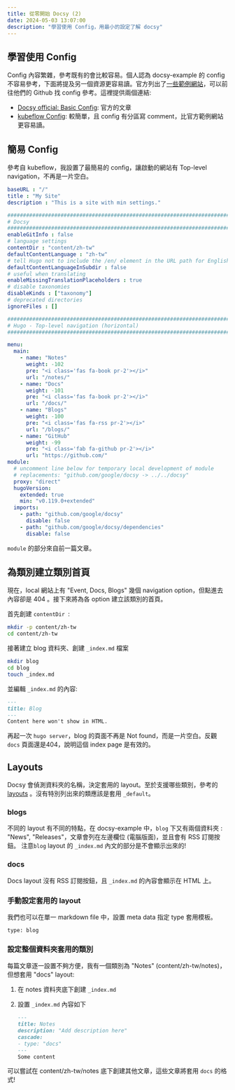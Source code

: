 ```yaml
---
title: 從零開始 Docsy (2)
date: 2024-05-03 13:07:00
description: "學習使用 Config，用最小的設定了解 docsy"
---
```


## 學習使用 Config

Config 內容繁雜，參考既有的會比較容易。個人認為 docsy-example 的 config 不容易參考，下面將提及另一個資源更容易讀。官方列出了[一些範例網站](https://www.docsy.dev/docs/examples/)，可以前往他們的 Github 找 config 參考。這裡提供兩個連結: 
- [Docsy official: Basic Config](https://www.docsy.dev/docs/get-started/basic-configuration/): 官方的文章
- [kubeflow Config](https://github.com/kubeflow/website/blob/master/config.toml): 較簡單，且 config 有分區寫 comment，比官方範例網站更容易讀。

## 簡易 Config
參考自 kubeflow，我設置了最簡易的 config，讓啟動的網站有 Top-level navigation，不再是一片空白。

```yaml
baseURL : "/"
title : "My Site"
description : "This is a site with min settings."

###############################################################################
# Docsy
###############################################################################
enableGitInfo : false
# language settings
contentDir : "content/zh-tw"
defaultContentLanguage : "zh-tw"
# tell Hugo not to include the /en/ element in the URL path for English docs
defaultContentLanguageInSubdir : false
# useful when translating
enableMissingTranslationPlaceholders : true
# disable taxonomies
disableKinds : ["taxonomy"]
# deprecated directories
ignoreFiles : []

###############################################################################
# Hugo - Top-level navigation (horizontal)
###############################################################################

menu:
  main:
    - name: "Notes"
      weight: -102
      pre: "<i class='fas fa-book pr-2'></i>"
      url: "/notes/"
    - name: "Docs"
      weight: -101
      pre: "<i class='fas fa-book pr-2'></i>"
      url: "/docs/"
    - name: "Blogs"
      weight: -100
      pre: "<i class='fas fa-rss pr-2'></i>"
      url: "/blogs/"
    - name: "GitHub"
      weight: -99
      pre: "<i class='fab fa-github pr-2'></i>"
      url: "https://github.com/"
module:
  # uncomment line below for temporary local development of module
  # replacements: "github.com/google/docsy -> ../../docsy"
  proxy: "direct"
  hugoVersion:
    extended: true
    min: "v0.119.0+extended"
  imports:
    - path: "github.com/google/docsy"
      disable: false
    - path: "github.com/google/docsy/dependencies"
      disable: false
```

`module` 的部分來自前一篇文章。

## 為類別建立類別首頁

現在，local 網站上有 "Event, Docs, Blogs" 幾個 navigation option，但點進去內容卻是 404 。接下來將為各 option 建立該類別的首頁。

首先創建 `contentDir `:

```bash 
mkdir -p content/zh-tw
cd content/zh-tw
```

接著建立 blog 資料夾、創建 `_index.md` 檔案

```bash
mkdir blog 
cd blog
touch _index.md
```


並編輯 `_index.md` 的內容: 

```markdown
---
title: Blog
---
Content here won't show in HTML.
```

再起一次 `hugo server`，blog 的頁面不再是 Not found，而是一片空白。反觀 `docs` 頁面還是404，說明這個 index page 是有效的。

## Layouts
Docsy 會偵測資料夾的名稱，決定套用的 layout。至於支援哪些類別，參考的 [layouts](https://github.com/google/docsy/tree/main/layouts) 。沒有特別列出來的類應該是套用 `_default`。

### blogs
不同的 layout 有不同的特點，在 docsy-example 中，`blog` 下又有兩個資料夾 : "News", "Releases"，文章會列在左邊欄位 (電腦版面)，並且會有 RSS 訂閱按鈕。
注意`blog` layout 的 `_index.md` 內文的部分是不會顯示出來的! 
### docs
Docs layout 沒有 RSS 訂閱按鈕，且 `_index.md` 的內容會顯示在 HTML 上。

### 手動設定套用的 layout
我們也可以在單一 markdown file 中，設置 meta data 指定 type 套用模板。
```
type: blog
```

### 設定整個資料夾套用的類別
每篇文章逐一設置不夠方便，我有一個類別為 "Notes" (content/zh-tw/notes)，但想套用 "docs" layout: 

1. 在 notes 資料夾底下創建 `_index.md`
2. 設置 `_index.md` 內容如下

    ```markdown
    ---
    title: Notes
    description: "Add description here"
    cascade:
    - type: "docs"
    ---
    Some content
    ```

可以嘗試在 content/zh-tw/notes 底下創建其他文章，這些文章將套用 `docs` 的格式!
